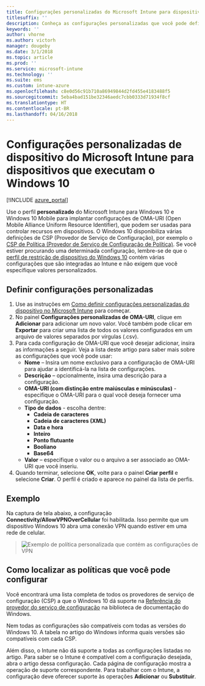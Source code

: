 ```yaml
---
title: Configurações personalizadas do Microsoft Intune para dispositivos que executam o Windows 10
titlesuffix: ''
description: Conheça as configurações personalizadas que você pode definir em um perfil personalizado do Windows 10.
keywords: ''
author: vhorne
ms.author: victorh
manager: dougeby
ms.date: 3/1/2018
ms.topic: article
ms.prod: ''
ms.service: microsoft-intune
ms.technology: ''
ms.suite: ems
ms.custom: intune-azure
ms.openlocfilehash: c8e0d56c91b710a86949844d2fd455e4183488f5
ms.sourcegitcommit: 5eba4bad151be32346aedc7cbb0333d71934f8cf
ms.translationtype: HT
ms.contentlocale: pt-BR
ms.lasthandoff: 04/16/2018
---
```

# <a name="microsoft-intune-custom-device-settings-for-devices-running-windows-10"></a>Configurações personalizadas de dispositivo do Microsoft Intune para dispositivos que executam o Windows 10

[!INCLUDE [azure_portal](./includes/azure_portal.md)]

 Use o perfil **personalizado** do Microsoft Intune para Windows 10 e Windows 10 Mobile para implantar configurações de OMA-URI (Open Mobile Alliance Uniform Resource Identifier), que podem ser usadas para controlar recursos em dispositivos. O Windows 10 disponibiliza várias definições de CSP (Provedor de Serviço de Configuração), por exemplo o [CSP de Política (Provedor de Serviço de Configuração de Política)](https://technet.microsoft.com/itpro/windows/manage/how-it-pros-can-use-configuration-service-providers).
Se você estiver procurando uma determinada configuração, lembre-se de que o [perfil de restrição de dispositivo do Windows 10](device-restrictions-windows-10.md) contém várias configurações que são integradas ao Intune e não exigem que você especifique valores personalizados.

## <a name="configure-custom-settings"></a>Definir configurações personalizadas

1. Use as instruções em [Como definir configurações personalizadas do dispositivo no Microsoft Intune](custom-settings-configure.md) para começar.
1. No painel **Configurações personalizadas de OMA-URI**, clique em **Adicionar** para adicionar um novo valor. Você também pode clicar em **Exportar** para criar uma lista de todos os valores configurados em um arquivo de valores separados por vírgulas (.csv).
1. Para cada configuração de OMA-URI que você desejar adicionar, insira as informações a seguir. Veja a lista deste artigo para saber mais sobre as configurações que você pode usar:
    - **Nome** – Insira um nome exclusivo para a configuração de OMA-URI para ajudar a identificá-la na lista de configurações.
    - **Descrição** – opcionalmente, insira uma descrição para a configuração.
    - **OMA-URI (com distinção entre maiúsculas e minúsculas)** - especifique o OMA-URI para o qual você deseja fornecer uma configuração.
    - **Tipo de dados** - escolha dentre:
        - **Cadeia de caracteres**
        - **Cadeia de caracteres (XML)**
        - **Data e hora**
        - **Inteiro**
        - **Ponto flutuante**
        - **Booliano**
        - **Base64**
    - **Valor** – especifique o valor ou o arquivo a ser associado ao OMA-URI que você inseriu.
1. Quando terminar, selecione **OK**, volte para o painel **Criar perfil** e selecione **Criar**.
O perfil é criado e aparece no painel da lista de perfis.

## <a name="example"></a>Exemplo
Na captura de tela abaixo, a configuração **Connectivity/AllowVPNOverCellular** foi habilitada. Isso permite que um dispositivo Windows 10 abra uma conexão VPN quando estiver em uma rede de celular.

> ![Exemplo de política personalizada que contém as configurações de VPN](./media/custom-policy-example.png)


## <a name="how-to-find-the-policies-you-can-configure"></a>Como localizar as políticas que você pode configurar

Você encontrará uma lista completa de todos os provedores de serviço de configuração (CSP) a que o Windows 10 dá suporte na [Referência do provedor do serviço de configuração](https://msdn.microsoft.com/windows/hardware/commercialize/customize/mdm/configuration-service-provider-reference) na biblioteca de documentação do Windows.

Nem todas as configurações são compatíveis com todas as versões do Windows 10. A tabela no artigo do Windows informa quais versões são compatíveis com cada CSP.

Além disso, o Intune não dá suporte a todas as configurações listadas no artigo. Para saber se o Intune é compatível com a configuração desejada, abra o artigo dessa configuração. Cada página de configuração mostra a operação de suporte correspondente. Para trabalhar com o Intune, a configuração deve oferecer suporte às operações **Adicionar** ou **Substituir**.

